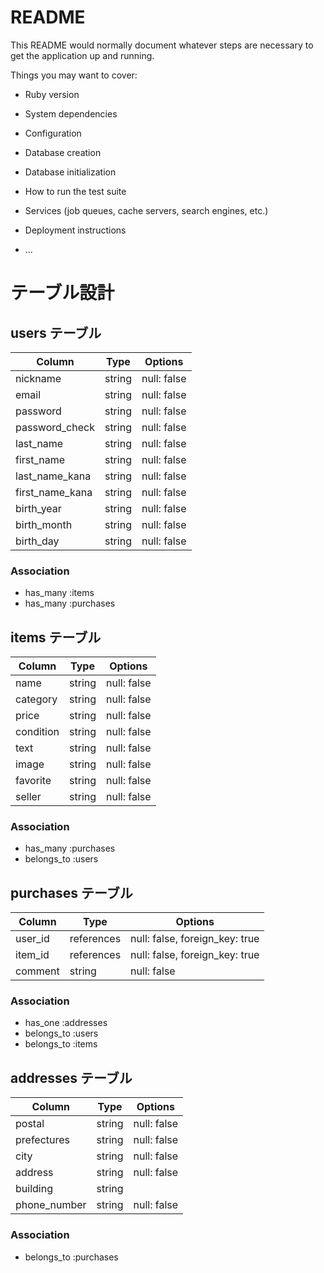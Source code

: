 # README

This README would normally document whatever steps are necessary to get the
application up and running.

Things you may want to cover:

* Ruby version

* System dependencies

* Configuration

* Database creation

* Database initialization

* How to run the test suite

* Services (job queues, cache servers, search engines, etc.)

* Deployment instructions

* ...

# テーブル設計

## users テーブル

| Column          | Type   | Options     |
| --------        | ------ | ----------- |
| nickname        | string | null: false |
| email           | string | null: false |
| password        | string | null: false |
| password_check  | string | null: false |
| last_name       | string | null: false |
| first_name      | string | null: false |
| last_name_kana  | string | null: false |
| first_name_kana | string | null: false |
| birth_year      | string | null: false |
| birth_month     | string | null: false |
| birth_day       | string | null: false |

### Association

- has_many :items
- has_many :purchases



## items テーブル

| Column    | Type   | Options     |
| --------  | ------ | ----------- |
| name      | string | null: false |
| category  | string | null: false |
| price     | string | null: false |
| condition | string | null: false |
| text      | string | null: false |
| image     | string | null: false |
| favorite  | string | null: false |
| seller    | string | null: false |

### Association

- has_many :purchases
- belongs_to :users

## purchases テーブル

| Column      | Type       | Options                        |
| --------    | ------     | -----------                    |
| user_id     | references | null: false, foreign_key: true |
| item_id     | references | null: false, foreign_key: true |
| comment     | string     | null: false                    |

### Association

- has_one :addresses
- belongs_to :users
- belongs_to :items

## addresses テーブル

| Column       | Type   | Options     |
| --------     | ------ | ----------- |
| postal       | string | null: false |
| prefectures  | string | null: false |
| city         | string | null: false |
| address      | string | null: false |
| building     | string |             |
| phone_number | string | null: false |

### Association

- belongs_to :purchases




